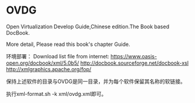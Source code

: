 OVDG
====

Open Virtualization Develop Guide,Chinese edition.The Book based DocBook.

More detail, Please read this book's chapter Guide.

环境部署：
  Download list file from internet:
  https://www.oasis-open.org/docbook/xml/5.0b5/
  http://docbook.sourceforge.net/docbook-xsl
  http://xmlgraphics.apache.org/fop/

保持上述软件的目录与OVDG是同一目录，并为每个软件保留其名称的软链接。

  执行xml-format.sh -k xml/ovdg.xml即可。
